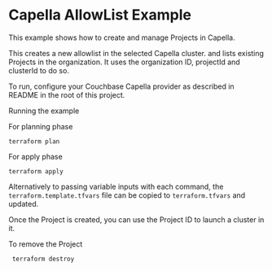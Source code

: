# Capella AllowList Example

This example shows how to create and manage Projects in Capella.

This creates a new allowlist in the selected Capella cluster. and lists existing Projects in the organization. It uses the organization ID, projectId and clusterId to do so.

To run, configure your Couchbase Capella provider as described in README in the root of this project.

Running the example

For planning phase

```
terraform plan
```

For apply phase

```
terraform apply
```

Alternatively to passing variable inputs with each command, the `terraform.template.tfvars` file can be copied to `terraform.tfvars` and updated.

Once the Project is created, you can use the Project ID to launch a cluster in it.

To remove the Project

```
 terraform destroy
```
